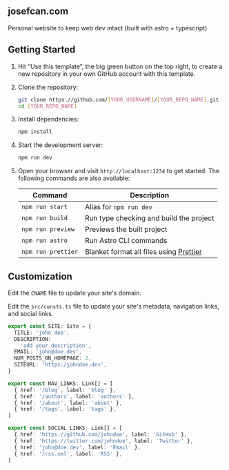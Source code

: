 ## josefcan.com

Personal website to keep web dev intact (built with astro + typescript)

## Getting Started

1. Hit &ldquo;Use this template&rdquo;, the big green button on the top right, to create a new repository in your own GitHub account with this template.

2. Clone the repository:

   ```bash
   git clone https://github.com/[YOUR_USERNAME]/[YOUR_REPO_NAME].git
   cd [YOUR_REPO_NAME]
   ```

3. Install dependencies:

   ```bash
   npm install
   ```

4. Start the development server:

   ```bash
   npm run dev
   ```

5. Open your browser and visit `http://localhost:1234` to get started. The following commands are also available:

   | Command            | Description                                                     |
   | ------------------ | --------------------------------------------------------------- |
   | `npm run start`    | Alias for `npm run dev`                                         |
   | `npm run build`    | Run type checking and build the project                         |
   | `npm run preview`  | Previews the built project                                      |
   | `npm run astro`    | Run Astro CLI commands                                          |
   | `npm run prettier` | Blanket format all files using [Prettier](https://prettier.io/) |

## Customization

Edit the `CNAME` file to update your site's domain.

Edit the `src/consts.ts` file to update your site's metadata, navigation links, and social links.

```typescript
export const SITE: Site = {
  TITLE: 'john doe',
  DESCRIPTION:
    'add your description',
  EMAIL: 'john@doe.dev',
  NUM_POSTS_ON_HOMEPAGE: 2,
  SITEURL: 'https:/johndoe.dev',
}

export const NAV_LINKS: Link[] = [
  { href: '/blog', label: 'blog' },
  { href: '/authors', label: 'authors' },
  { href: '/about', label: 'about' },
  { href: '/tags', label: 'tags' },
]

export const SOCIAL_LINKS: Link[] = [
  { href: 'https://github.com/johndoe', label: 'GitHub' },
  { href: 'https://twitter.com/johndoe', label: 'Twitter' },
  { href: 'john@doe.dev', label: 'Email' },
  { href: '/rss.xml', label: 'RSS' },
]
```